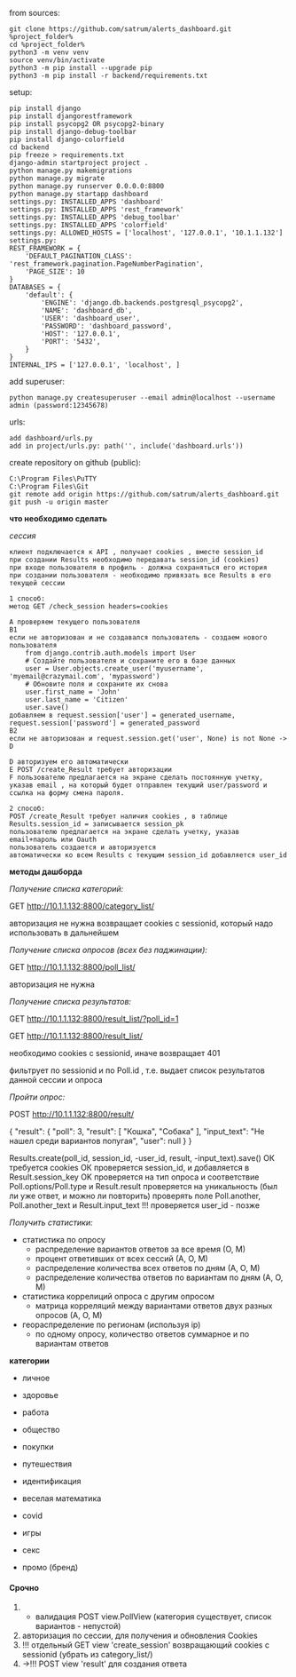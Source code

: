 from sources:

    git clone https://github.com/satrum/alerts_dashboard.git %project_folder%
    cd %project_folder%
    python3 -m venv venv
    source venv/bin/activate
    python3 -m pip install --upgrade pip
    python3 -m pip install -r backend/requirements.txt

setup:

    pip install django
    pip install djangorestframework
    pip install psycopg2 OR psycopg2-binary
    pip install django-debug-toolbar
    pip install django-colorfield
    cd backend
    pip freeze > requirements.txt
    django-admin startproject project .
    python manage.py makemigrations
    python manage.py migrate
    python manage.py runserver 0.0.0.0:8800
    python manage.py startapp dashboard
    settings.py: INSTALLED_APPS 'dashboard'
    settings.py: INSTALLED_APPS 'rest_framework'
    settings.py: INSTALLED_APPS 'debug_toolbar'
    settings.py: INSTALLED_APPS 'colorfield'
    settings.py: ALLOWED_HOSTS = ['localhost', '127.0.0.1', '10.1.1.132']
    settings.py:
    REST_FRAMEWORK = {
        'DEFAULT_PAGINATION_CLASS': 'rest_framework.pagination.PageNumberPagination',
        'PAGE_SIZE': 10
    }
    DATABASES = {
        'default': {
            'ENGINE': 'django.db.backends.postgresql_psycopg2',
            'NAME': 'dashboard_db',
            'USER': 'dashboard_user',
            'PASSWORD': 'dashboard_password',
            'HOST': '127.0.0.1',
            'PORT': '5432',
        }
    }
    INTERNAL_IPS = ['127.0.0.1', 'localhost', ]


add superuser:

    python manage.py createsuperuser --email admin@localhost --username admin (password:12345678)

urls:

    add dashboard/urls.py
    add in project/urls.py: path('', include('dashboard.urls'))


create repository on github (public):

    C:\Program Files\PuTTY
    C:\Program Files\Git
    git remote add origin https://github.com/satrum/alerts_dashboard.git
    git push -u origin master



__что необходимо сделать__

*сессия*
```
клиент подключается к API , получает cookies , вместе session_id
при создании Results необходимо передавать session_id (cookies)
при входе пользователя в профиль - должна сохраняться его история
при создании пользователя - необходимо привязать все Results в его текущей сессии

1 способ:
метод GET /check_session headers=cookies

A проверяем текущего пользователя
B1 
если не авторизован и не создавался пользователь - создаем нового пользователя
    from django.contrib.auth.models import User
    # Создайте пользователя и сохраните его в базе данных
    user = User.objects.create_user('myusername', 'myemail@crazymail.com', 'mypassword')
    # Обновите поля и сохраните их снова
    user.first_name = 'John'
    user.last_name = 'Citizen'
    user.save()
добавляем в request.session['user'] = generated_username, request.session['password'] = generated_password
B2
если не авторизован и request.session.get('user', None) is not None -> D

D авторизуем его автоматически
E POST /create_Result требует авторизации
F пользователю предлагается на экране сделать постоянную учетку, указав email , на который будет отправлен текущий user/password и ссылка на форму смена пароля.

2 способ:
POST /create_Result требует наличия cookies , в таблице Results.session_id = записывается session_pk
пользователю предлагается на экране сделать учетку, указав email+пароль или Oauth
пользователь создается и авторизуется
автоматически ко всем Results с текущим session_id добавляется user_id
```

**методы дашборда**

*Получение списка категорий:*

GET http://10.1.1.132:8800/category_list/

авторизация не нужна
возвращает cookies с sessionid, который надо использовать в дальнейшем

*Получение списка опросов (всех без паджинации):*

GET http://10.1.1.132:8800/poll_list/

авторизация не нужна

*Получение списка результатов:*

GET http://10.1.1.132:8800/result_list/?poll_id=1

GET http://10.1.1.132:8800/result_list/

необходимо cookies с sessionid, иначе возвращает 401

фильтрует по sessionid и по Poll.id , т.е. выдает список результатов данной сессии и опроса

*Пройти опрос:*

POST http://10.1.1.132:8800/result/

{
    "result": 
        {
            "poll": 3,
            "result": [
                "Кошка", "Собака"
            ],
            "input_text": "Не нашел среди вариантов попугая",
            "user": null
        }
}

Results.create(poll_id, session_id, -user_id, result, -input_text).save()
ОК требуется cookies
ОК проверяется session_id, и добавляется в Result.session_key
OK проверяется на тип опроса и соответствие Poll.options/Poll.type и Result.result
проверяется на уникальность (был ли уже ответ, и можно ли повторить)
проверять поле Poll.another, Poll.another_text и Result.input_text
!!! проверяется user_id - позже

*Получить статистики:*

- статистика по опросу 
    - распределение вариантов ответов за все время (О, М)
    - процент ответивших от всех сессий (А, О, М)
    - распределение количества всех ответов по дням (А, О, М)
    - распределение количества ответов по вариантам по дням (А, О, М)
- статистика коррелиций опроса с другим опросом
    - матрица корреляций между вариантами ответов двух разных опросов (А, О, М)
- геораспределение по регионам (используя ip)
    - по одному опросу, количество ответов суммарное и по вариантам ответов

**категории**

- личное
- здоровье
- работа
- общество
- покупки
- путешествия
- идентификация

- веселая математика
- covid
- игры
- секс
- промо (бренд)


#### Срочно
1. - валидация POST view.PollView (категория существует, список вариантов - непустой)
2. авторизация по сессии, для получения и обновления Cookies
3. !!! отдельный GET view 'create_session' возвращающий cookies с sessionid (убрать из category_list/)
4. ->!!! POST view 'result' для создания ответа 